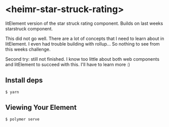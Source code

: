 # \<heimr-star-struck-rating\>

litElement version of the star struck rating component. Builds on last weeks starstruck component.

This did not go well. There are a lot of concepts that I need to learn about in litElement. I even had trouble building with rollup... So nothing to see from this weeks challenge.

Second try: still not finished. I know too little about both web components and litElement to succeed with this. I'll have to learn more :)

## Install deps

```
$ yarn
```

## Viewing Your Element

```
$ polymer serve
```
